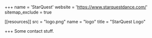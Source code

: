 +++
name = 'StarQuest'
website = 'https://www.starquestdance.com/'
sitemap_exclude = true

[[resources]]
  src = "logo.png"
  name = "logo"
  title = "StarQuest Logo"

+++
Some contact stuff.
